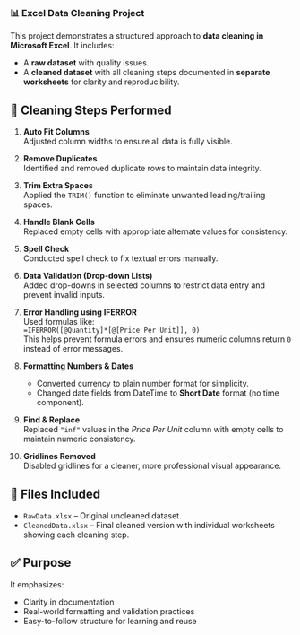 ### 📊 Excel Data Cleaning Project

This project demonstrates a structured approach to **data cleaning in Microsoft Excel**. It includes:
- A **raw dataset** with quality issues.
- A **cleaned dataset** with all cleaning steps documented in **separate worksheets** for clarity and reproducibility.

## 🔧 Cleaning Steps Performed

1. **Auto Fit Columns**  
   Adjusted column widths to ensure all data is fully visible.

2. **Remove Duplicates**  
   Identified and removed duplicate rows to maintain data integrity.

3. **Trim Extra Spaces**  
   Applied the `TRIM()` function to eliminate unwanted leading/trailing spaces.

4. **Handle Blank Cells**  
   Replaced empty cells with appropriate alternate values for consistency.

5. **Spell Check**  
   Conducted spell check to fix textual errors manually.

6. **Data Validation (Drop-down Lists)**  
   Added drop-downs in selected columns to restrict data entry and prevent invalid inputs.

7. **Error Handling using IFERROR**  
   Used formulas like:  
   `=IFERROR([@Quantity]*[@[Price Per Unit]], 0)`  
   This helps prevent formula errors and ensures numeric columns return `0` instead of error messages.

8. **Formatting Numbers & Dates**  
   - Converted currency to plain number format for simplicity.  
   - Changed date fields from DateTime to **Short Date** format (no time component).

9. **Find & Replace**  
   Replaced `"inf"` values in the *Price Per Unit* column with empty cells to maintain numeric consistency.

10. **Gridlines Removed**  
    Disabled gridlines for a cleaner, more professional visual appearance.

## 📁 Files Included

- `RawData.xlsx` – Original uncleaned dataset.
- `CleanedData.xlsx` – Final cleaned version with individual worksheets showing each cleaning step.

## ✅ Purpose

It emphasizes:
- Clarity in documentation  
- Real-world formatting and validation practices  
- Easy-to-follow structure for learning and reuse
